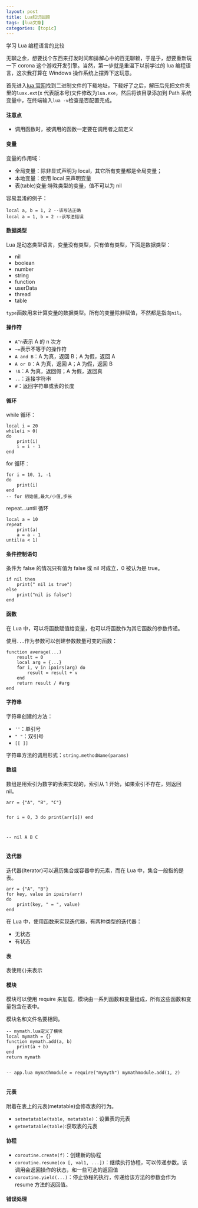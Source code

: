 ```yaml
---
layout: post
title: Lua知识回顾 
tags: [lua文章]
categories: [topic]
---
```

<p>学习 Lua 编程语言的比较</p>

<p>无聊之余，想要找个东西来打发时间和排解心中的百无聊赖，于是乎，想要重新玩一下 corona 这个游戏开发引擎。当然，第一步就是重温下以前学过的 lua 编程语言，这次我打算在 Windows 操作系统上摆弄下这玩意。</p>
<p>首先进入<a href="http://www.lua.org/" target="_blank" rel="noopener noreferrer">lua 官网</a>找到二进制文件的下载地址，下载好了之后，解压后先把文件夹里的<code>luax.ext</code>(x 代表版本号)文件修改为<code>lua.exe</code>，然后将该目录添加到 Path 系统变量中，在终端输入<code>lua -v</code>检查是否配置完成。</p>
<h4 id="注意点"><a href="#注意点" class="headerlink" title="注意点"></a>注意点</h4><ul>
<li>调用函数时，被调用的函数一定要在调用者之前定义</li>
</ul>
<h4 id="变量"><a href="#变量" class="headerlink" title="变量"></a>变量</h4><p>变量的作用域：</p>
<ul>
<li>全局变量：除非显式声明为 local，其它所有变量都是全局变量；</li>
<li>本地变量：使用 local 来声明变量</li>
<li>表(table)变量:特殊类型的变量，值不可以为 nil</li>
</ul>
<p>容易混淆的例子：</p>
<pre><code>local a, b = 1, 2 --该写法正确
local a = 1, b = 2 --该写法错误
</code></pre><h4 id="数据类型"><a href="#数据类型" class="headerlink" title="数据类型"></a>数据类型</h4><p>Lua 是动态类型语言，变量没有类型，只有值有类型，下面是数据类型：</p>
<ul>
<li>nil</li>
<li>boolean</li>
<li>number</li>
<li>string</li>
<li>function</li>
<li>userData</li>
<li>thread</li>
<li>table</li>
</ul>
<p><code>type</code>函数用来计算变量的数据类型。所有的变量除非赋值，不然都是指向<code>nil</code>。</p>
<h4 id="操作符"><a href="#操作符" class="headerlink" title="操作符"></a>操作符</h4><ul>
<li><code>A^n</code>表示 A 的 n 次方</li>
<li><code>~=</code>表示不等于的操作符</li>
<li><code>A and B</code>：A 为真，返回 B；A 为假，返回 A</li>
<li><code>A or B</code>：A 为真，返回 A；A 为假，返回 B</li>
<li><code>!A</code>：A 为真，返回假；A 为假，返回真</li>
<li><code>..</code>：连接字符串</li>
<li><code>#</code>：返回字符串或表的长度</li>
</ul>
<h4 id="循环"><a href="#循环" class="headerlink" title="循环"></a>循环</h4><p>while 循环：</p>
<pre><code>local i = 20
while(i &gt; 0)
do
    print(i)
    i = i - 1
end
</code></pre><p>for 循环：</p>
<pre><code>for i = 10, 1, -1
do
    print(i)
end
-- for 初始值,最大/小值,步长
</code></pre><p>repeat…until 循环</p>
<pre><code>local a = 10
repeat
    print(a)
    a = a - 1
until(a &lt; 1)
</code></pre><h4 id="条件控制语句"><a href="#条件控制语句" class="headerlink" title="条件控制语句"></a>条件控制语句</h4><p>条件为 false 的情况只有值为 false 或 nil 时成立，0 被认为是 true。</p>
<pre><code>if nil then
    print(&#34; nil is true&#34;)
else
    print(&#34;nil is false&#34;)
end
</code></pre><h4 id="函数"><a href="#函数" class="headerlink" title="函数"></a>函数</h4><p>在 Lua 中，可以将函数赋值给变量，也可以将函数作为其它函数的参数传递。</p>
<p>使用<code>...</code>作为参数可以创建参数数量可变的函数：</p>
<pre><code>function average(...)
    result = 0
    local arg = {...}
    for i, v in ipairs(arg) do
        result = result + v
    end
    return result / #arg
end
</code></pre><h4 id="字符串"><a href="#字符串" class="headerlink" title="字符串"></a>字符串</h4><p>字符串创建的方法：</p>
<ul>
<li><code>&#39;&#39;</code>：单引号</li>
<li><code>&#34; &#34;</code>：双引号</li>
<li><code>[[ ]]</code></li>
</ul>
<p>字符串方法的调用形式：<code>string.methodName(params)</code></p>
<h4 id="数组"><a href="#数组" class="headerlink" title="数组"></a>数组</h4><p>数组是用索引为数字的表来实现的，索引从 1 开始，如果索引不存在，则返回 nil。</p>
<pre><code>arr = {&#34;A&#34;, &#34;B&#34;, &#34;C&#34;}

for i = 0, 3 do
    print(arr[i])
end

-- nil A B C
</code></pre><h4 id="迭代器"><a href="#迭代器" class="headerlink" title="迭代器"></a>迭代器</h4><p>迭代器(Iterator)可以遍历集合或容器中的元素，而在 Lua 中，集合一般指的是表。</p>
<pre><code>arr = {&#34;A&#34;, &#34;B&#34;}
for key, value in ipairs(arr)
do
    print(key, &#34; = &#34;, value)
end
</code></pre><p>在 Lua 中，使用函数来实现迭代器，有两种类型的迭代器：</p>
<ul>
<li>无状态</li>
<li>有状态</li>
</ul>
<h4 id="表"><a href="#表" class="headerlink" title="表"></a>表</h4><p>表使用<code>{}</code>来表示</p>
<h4 id="模块"><a href="#模块" class="headerlink" title="模块"></a>模块</h4><p>模块可以使用 require 来加载，模块由一系列函数和变量组成，所有这些函数和变量包含在表中。</p>
<p>模块名和文件名要相同。</p>
<pre><code>-- mymath.lua定义了模块
local mymath = {}
function mymath.add(a, b)
    print(a + b)
end
return mymath

-- app.lua
mymathmodule = require(&#34;mymyth&#34;)
mymathmodule.add(1, 2)
</code></pre><h4 id="元表"><a href="#元表" class="headerlink" title="元表"></a>元表</h4><p>附着在表上的元表(metatable)会修改表的行为。</p>
<ul>
<li><code>setmetatable(table, metatable)</code>：设置表的元表</li>
<li><code>getmetatable(table)</code>:获取表的元表</li>
</ul>
<h4 id="协程"><a href="#协程" class="headerlink" title="协程"></a>协程</h4><ul>
<li><code>coroutine.create(f)</code>：创建新的协程</li>
<li><code>coroutine.resume(co [, val1, ...])</code>：继续执行协程，可以传递参数。该调用会返回操作的状态，和一些可选的返回值</li>
<li><code>coroutine.yield(...)</code>：停止协程的执行，传递给该方法的参数会作为 resume 方法的返回值。</li>
</ul>
<h4 id="错误处理"><a href="#错误处理" class="headerlink" title="错误处理"></a>错误处理</h4>